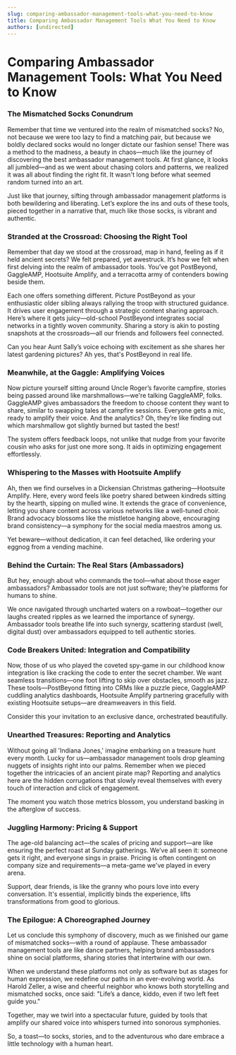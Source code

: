 ```yaml
---
slug: comparing-ambassador-management-tools-what-you-need-to-know
title: Comparing Ambassador Management Tools What You Need to Know
authors: [undirected]
---
```



# Comparing Ambassador Management Tools: What You Need to Know

### The Mismatched Socks Conundrum

Remember that time we ventured into the realm of mismatched socks? No, not because we were too lazy to find a matching pair, but because we boldly declared socks would no longer dictate our fashion sense! There was a method to the madness, a beauty in chaos—much like the journey of discovering the best ambassador management tools. At first glance, it looks all jumbled—and as we went about chasing colors and patterns, we realized it was all about finding the right fit. It wasn't long before what seemed random turned into an art.

Just like that journey, sifting through ambassador management platforms is both bewildering and liberating. Let’s explore the ins and outs of these tools, pieced together in a narrative that, much like those socks, is vibrant and authentic.

### Stranded at the Crossroad: Choosing the Right Tool

Remember that day we stood at the crossroad, map in hand, feeling as if it held ancient secrets? We felt prepared, yet awestruck. It’s how we felt when first delving into the realm of ambassador tools. You’ve got PostBeyond, GaggleAMP, Hootsuite Amplify, and a terracotta army of contenders bowing beside them.

Each one offers something different. Picture PostBeyond as your enthusiastic older sibling always rallying the troop with structured guidance. It drives user engagement through a strategic content sharing approach. Here’s where it gets juicy—old-school PostBeyond integrates social networks in a tightly woven community. Sharing a story is akin to posting snapshots at the crossroads—all our friends and followers feel connected. 

Can you hear Aunt Sally’s voice echoing with excitement as she shares her latest gardening pictures? Ah yes, that's PostBeyond in real life.

### Meanwhile, at the Gaggle: Amplifying Voices

Now picture yourself sitting around Uncle Roger’s favorite campfire, stories being passed around like marshmallows—we're talking GaggleAMP, folks. GaggleAMP gives ambassadors the freedom to choose content they want to share, similar to swapping tales at campfire sessions. Everyone gets a mic, ready to amplify their voice. And the analytics? Oh, they’re like finding out which marshmallow got slightly burned but tasted the best!

The system offers feedback loops, not unlike that nudge from your favorite cousin who asks for just one more song. It aids in optimizing engagement effortlessly.

### Whispering to the Masses with Hootsuite Amplify

Ah, then we find ourselves in a Dickensian Christmas gathering—Hootsuite Amplify. Here, every word feels like poetry shared between kindreds sitting by the hearth, sipping on mulled wine. It extends the grace of convenience, letting you share content across various networks like a well-tuned choir. Brand advocacy blossoms like the mistletoe hanging above, encouraging brand consistency—a symphony for the social media maestros among us.

Yet beware—without dedication, it can feel detached, like ordering your eggnog from a vending machine.

### Behind the Curtain: The Real Stars (Ambassadors)

But hey, enough about who commands the tool—what about those eager ambassadors? Ambassador tools are not just software; they’re platforms for humans to shine.

We once navigated through uncharted waters on a rowboat—together our laughs created ripples as we learned the importance of synergy. Ambassador tools breathe life into such synergy, scattering stardust (well, digital dust) over ambassadors equipped to tell authentic stories. 

### Code Breakers United: Integration and Compatibility

Now, those of us who played the coveted spy-game in our childhood know integration is like cracking the code to enter the secret chamber. We want seamless transitions—one foot lifting to skip over obstacles, smooth as jazz. These tools—PostBeyond fitting into CRMs like a puzzle piece, GaggleAMP cuddling analytics dashboards, Hootsuite Amplify partnering gracefully with existing Hootsuite setups—are dreamweavers in this field.

Consider this your invitation to an exclusive dance, orchestrated beautifully.

### Unearthed Treasures: Reporting and Analytics

Without going all 'Indiana Jones,' imagine embarking on a treasure hunt every month. Lucky for us—ambassador management tools drop gleaming nuggets of insights right into our palms. Remember when we pieced together the intricacies of an ancient pirate map? Reporting and analytics here are the hidden corrugations that slowly reveal themselves with every touch of interaction and click of engagement.

The moment you watch those metrics blossom, you understand basking in the afterglow of success.

### Juggling Harmony: Pricing & Support

The age-old balancing act—the scales of pricing and support—are like ensuring the perfect roast at Sunday gatherings. We’ve all seen it: someone gets it right, and everyone sings in praise. Pricing is often contingent on company size and requirements—a meta-game we've played in every arena.

Support, dear friends, is like the granny who pours love into every conversation. It's essential, implicitly binds the experience, lifts transformations from good to glorious.

### The Epilogue: A Choreographed Journey

Let us conclude this symphony of discovery, much as we finished our game of mismatched socks—with a round of applause. These ambassador management tools are like dance partners, helping brand ambassadors shine on social platforms, sharing stories that intertwine with our own.

When we understand these platforms not only as software but as stages for human expression, we redefine our paths in an ever-evolving world. As Harold Zeller, a wise and cheerful neighbor who knows both storytelling and mismatched socks, once said: "Life’s a dance, kiddo, even if two left feet guide you."

Together, may we twirl into a spectacular future, guided by tools that amplify our shared voice into whispers turned into sonorous symphonies. 

So, a toast—to socks, stories, and to the adventurous who dare embrace a little technology with a human heart.